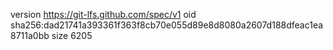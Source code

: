 version https://git-lfs.github.com/spec/v1
oid sha256:dad21741a393361f363f8cb70e055d89e8d8080a2607d188dfeac1ea8711a0bb
size 6205
